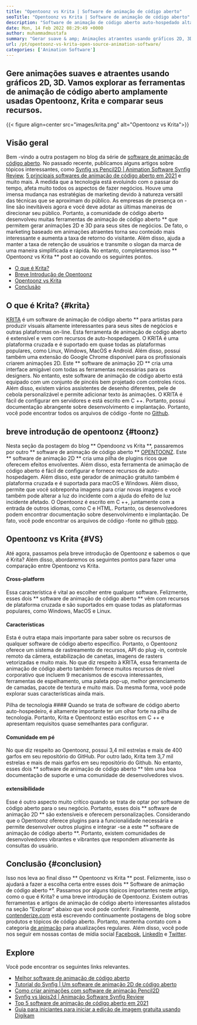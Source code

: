 ```yaml
---
title: "Opentoonz vs Krita | Software de animação de código aberto" 
seoTitle: "Opentoonz vs Krita | Software de animação de código aberto" 
description: "Software de animação de código aberto auto-hospedado altamente avançado para gerar animações ricas 2D e 3D. Esta postagem no blog é sobre a comparação de Opentoonz vs Krita." 
date: Mon, 14 Feb 2022 08:29:49 +0000
author: muhammadmustafa
summary: "Gerar suave & amp; Animações atraentes usando gráficos 2D, 3D. Vamos explorar as ferramentas de animação de código aberto amplamente usadas Opentoonz, Krita e comparar seus recursos." 
url: /pt/opentoonz-vs-krita-open-source-animation-software/
categories: ['Animation Software']
---
```


## Gere animações suaves e atraentes usando gráficos 2D, 3D. Vamos explorar as ferramentas de animação de código aberto amplamente usadas Opentoonz, Krita e comparar seus recursos.

{{< figure align=center src="images/krita.png" alt="Opentoonz vs Krita">}}


## Visão geral
Bem -vindo a outra postagem no blog da série de [software de animação de código aberto][1]. No passado recente, publicamos alguns artigos sobre tópicos interessantes, como [Synfig vs Pencil2D | Animation Software Synfig Review][2], [5 principais softwares de animação de código aberto em 2021][3] e muito mais. À medida que a tecnologia está evoluindo com o passar do tempo, afeta muito todos os aspectos de fazer negócios. Houve uma imensa mudança nas estratégias de marketing devido à natureza versátil das técnicas que se aproximam do público. As empresas de presença on -line são inevitáveis ​​agora e você deve adotar as últimas maneiras de direcionar seu público.
Portanto, a comunidade de código aberto desenvolveu muitas ferramentas de animação de código aberto ** que permitem gerar animações 2D e 3D para seus sites de negócios. De fato, o marketing baseado em animações atraentes torna seu conteúdo mais interessante e aumenta a taxa de retorno do visitante. Além disso, ajuda a manter a taxa de retenção de usuários e transmite o slogan da marca de uma maneira simplificada e rápida. No entanto, completaremos isso ** Opentoonz vs Krita ** post ao covando os seguintes pontos.
  * [O que é Krita?][4]
  * [Breve Introdução de Opentoonz][5]
  * [Opentoonz vs Krita][6]
  * [Conclusão][7]

## O que é Krita? {#krita}
[KRITA][8] é um software de animação de código aberto ** para artistas para produzir visuais altamente interessantes para seus sites de negócios e outras plataformas on-line. Esta ferramenta de animação de código aberto é extensível e vem com recursos de auto-hospedagem. O KRITA é uma plataforma cruzada e é suportado em quase todas as plataformas populares, como Linux, Windows, MacOS e Android. Além disso, possui também uma extensão do Google Chrome disponível para os profissionais criarem animações 2D. Este ** software de animação 2D ** cria uma interface amigável com todas as ferramentas necessárias para os designers.
No entanto, este software de animação de código aberto está equipado com um conjunto de pincéis bem projetado com controles ricos. Além disso, existem vários assistentes de desenho diferentes, pele de cebola personalizável e permite adicionar texto às animações. O KRITA é fácil de configurar em servidores e está escrito em C ++. Portanto, possui documentação abrangente sobre desenvolvimento e implantação. Portanto, você pode encontrar todos os arquivos de código -fonte no [Github][9].

## breve introdução de opentoonz {#toonz}
Nesta seção da postagem do blog ** Opendoonz vs Krita **, passaremos por outro ** software de animação de código aberto ** [OPENTOONZ][10]. Este ** software de animação 2D ** cria uma pilha de plugins ricos que oferecem efeitos envolventes. Além disso, esta ferramenta de animação de código aberto é fácil de configurar e fornece recursos de auto-hospedagem. Além disso, este gerador de animação gratuito também é plataforma cruzada e é suportada para macOS e Windows. Além disso, permite que você sobreponha imagens para criar novas imagens e você também pode alterar a luz do incidente com a ajuda do efeito de luz incidente afetado.
O Opentoonz é escrito em C ++, juntamente com a entrada de outros idiomas, como C e HTML. Portanto, os desenvolvedores podem encontrar documentação sobre desenvolvimento e implantação. De fato, você pode encontrar os arquivos de código -fonte no github [repo][11].

## Opentoonz vs Krita {#VS}
Até agora, passamos pela breve introdução de Opentoonz e sabemos o que é Krita? Além disso, abordaremos os seguintes pontos para fazer uma comparação entre Opentoonz vs Krita.

#### Cross-platform
Essa característica é vital ao escolher entre qualquer software. Felizmente, esses dois ** software de animação de código aberto ** vêm com recursos de plataforma cruzada e são suportados em quase todas as plataformas populares, como Windows, MacOS e Linux.

#### Características
Esta é outra etapa mais importante para saber sobre os recursos de qualquer software de código aberto específico. Portanto, o Opentoonz oferece um sistema de rastreamento de recursos, API do plug -in, controle remoto da câmera, estabilização de canetas, imagens de rasters vetorizadas e muito mais. No que diz respeito à KRITA, essa ferramenta de animação de código aberto também fornece muitos recursos de nível corporativo que incluem 9 mecanismos de escova interessantes, ferramentas de espelhamento, uma paleta pop-up, melhor gerenciamento de camadas, pacote de textura e muito mais. Da mesma forma, você pode explorar suas características ainda mais.

Pilha de tecnologia ####
Quando se trata de software de código aberto auto-hospedeiro, é altamente importante ter um olhar forte na pilha de tecnologia. Portanto, Krita e Opentoonz estão escritos em C ++ e apresentam requisitos quase semelhantes para configurar.

#### Comunidade em pé
No que diz respeito ao Opentoonz, possui 3,4 mil estrelas e mais de 400 garfos em seu repositório do GitHub. Por outro lado, Krita tem 3,7 mil estrelas e mais de mais garfos em seu repositório do Github. No entanto, esses dois ** software de animação de código aberto ** têm uma boa documentação de suporte e uma comunidade de desenvolvedores vivos.

#### extensibilidade
Esse é outro aspecto muito crítico quando se trata de optar por software de código aberto para o seu negócio. Portanto, esses dois ** software de animação 2D ** são extensíveis e oferecem personalizações. Considerando que o Opentoonz oferece plugins para a funcionalidade necessária e permite desenvolver outros plugins e integrar -se a este ** software de animação de código aberto **. Portanto, existem comunidades de desenvolvedores vibrantes e vibrantes que respondem ativamente às consultas do usuário.

## Conclusão {#conclusion}
Isso nos leva ao final disso ** Opentoonz vs Krita ** post. Felizmente, isso o ajudará a fazer a escolha certa entre esses dois ** Software de animação de código aberto **. Passamos por alguns tópicos importantes neste artigo, como o que é Krita? e uma breve introdução de Opentoonz. Existem outras ferramentas e artigos de animação de código aberto interessantes alistados na seção "Explorar" abaixo que você pode conferir.
Finalmente, [contenderize.com][12] está escrevendo continuamente postagens de blog sobre produtos e tópicos de código aberto. Portanto, mantenha contato com a categoria [de animação][13] para atualizações regulares. Além disso, você pode nos seguir em nossas contas de mídia social [Facebook][14], [LinkedIn][15] e [Twitter][16].

## Explore
Você pode encontrar os seguintes links relevantes.
  * [Melhor software de animação de código aberto][13]
  * [Tutorial do Synfig | Um software de animação 2D de código aberto][17]
  * [Como criar animações com software de animação Pencil2D][18]
  * [Synfig vs lápis2d | Animação Software Synfig Review][2]
  * [Top 5 software de animação de código aberto em 2021][3]
  * [Guia para iniciantes para iniciar a edição de imagem gratuita usando Digikam][19]

  
[1]: https://blog.containerize.com/category/animation-software/
[2]: https://blog.containerize.com/animation-software/synfig-vs-pencil2d-animation-software-synfig-review/
[3]: https://blog.containerize.com/animation-software/top-5-open-source-animation-software-in-2021/
[4]: #krita
[5]: #toonz
[6]: #vs
[7]: #Conclusion
[8]: https://products.containerize.com/animation-software/krita/
[9]: https://github.com/KDE/krita
[10]: https://products.containerize.com/animation-software/opentoonz/
[11]: https://github.com/opentoonz/opentoonz
[12]: https://www.containerize.com/
[13]: https://products.containerize.com/animation-software/
[14]: https://web.facebook.com/containerize
[15]: https://www.linkedin.com/company/containerize/
[16]: https://twitter.com/containerize_co
[17]: https://blog.containerize.com/animation-software/synfig-tutorial-an-open-source-2d-animation-software/
[18]: https://blog.containerize.com/animation-software/how-to-create-animations-with-pencil2d-animation-software/
[19]: https://blog.containerize.com/animation-software/beginners-guide-to-start-free-image-editing-using-digikam/
